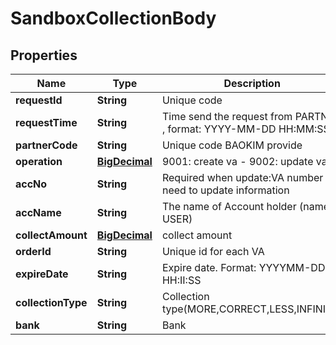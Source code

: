 # SandboxCollectionBody

## Properties
Name | Type | Description | Notes
------------ | ------------- | ------------- | -------------
**requestId** | **String** | Unique code  |  [optional]
**requestTime** | **String** | Time send the request from PARTNER , format: YYYY-MM-DD HH:MM:SS. |  [optional]
**partnerCode** | **String** | Unique code BAOKIM provide |  [optional]
**operation** | [**BigDecimal**](BigDecimal.md) | 9001: create va - 9002: update va |  [optional]
**accNo** | **String** | Required when update:VA number need to update information |  [optional]
**accName** | **String** | The name of Account holder (name of USER) |  [optional]
**collectAmount** | [**BigDecimal**](BigDecimal.md) | collect amount  |  [optional]
**orderId** | **String** | Unique id for each VA |  [optional]
**expireDate** | **String** | Expire date. Format: YYYYMM-DD HH:II:SS |  [optional]
**collectionType** | **String** | Collection type(MORE,CORRECT,LESS,INFINITE) |  [optional]
**bank** | **String** | Bank |  [optional]
